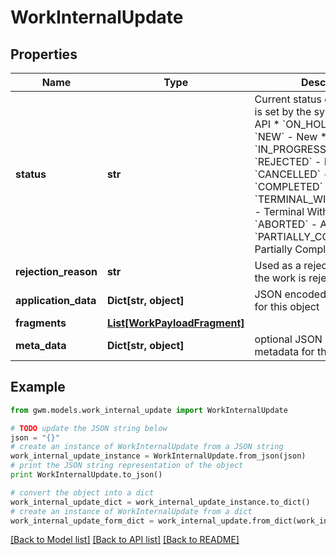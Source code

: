 # WorkInternalUpdate


## Properties
Name | Type | Description | Notes
------------ | ------------- | ------------- | -------------
**status** | **str** | Current status of the Work, this is set by the system via internal API  * &#x60;ON_HOLD&#x60; - On Hold * &#x60;NEW&#x60; - New * &#x60;LIVE&#x60; - Live * &#x60;IN_PROGRESS&#x60; - In Progress * &#x60;REJECTED&#x60; - Rejected * &#x60;CANCELLED&#x60; - Cancelled * &#x60;COMPLETED&#x60; - Completed * &#x60;TERMINAL_WITH_EXCEPTION&#x60; - Terminal With Exception * &#x60;ABORTED&#x60; - Aborted * &#x60;PARTIALLY_COMPLETED&#x60; - Partially Completed | [optional] 
**rejection_reason** | **str** | Used as a rejection reason if the work is rejected | [optional] 
**application_data** | **Dict[str, object]** | JSON encoded application data for this object | [optional] 
**fragments** | [**List[WorkPayloadFragment]**](WorkPayloadFragment.md) |  | [optional] 
**meta_data** | **Dict[str, object]** | optional JSON encoded metadata for this object | [optional] 

## Example

```python
from gwm.models.work_internal_update import WorkInternalUpdate

# TODO update the JSON string below
json = "{}"
# create an instance of WorkInternalUpdate from a JSON string
work_internal_update_instance = WorkInternalUpdate.from_json(json)
# print the JSON string representation of the object
print WorkInternalUpdate.to_json()

# convert the object into a dict
work_internal_update_dict = work_internal_update_instance.to_dict()
# create an instance of WorkInternalUpdate from a dict
work_internal_update_form_dict = work_internal_update.from_dict(work_internal_update_dict)
```
[[Back to Model list]](../README.md#documentation-for-models) [[Back to API list]](../README.md#documentation-for-api-endpoints) [[Back to README]](../README.md)


